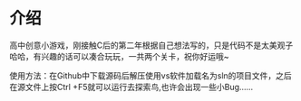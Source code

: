# 介绍
高中创意小游戏，刚接触C后的第二年根据自己想法写的，只是代码不是太美观子哈哈，有兴趣的话可以凑合玩玩，一共两个关卡，祝你好运哦~

使用方法：在Github中下载源码后解压使用vs软件加载名为sln的项目文件，之后在源文件上按Ctrl +F5就可以运行去探索鸟,也许会出现一些小Bug……


